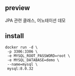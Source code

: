 ## preview

JPA 관련 클래스, 어노테이션 데모

## install


```shell
docker run -d \
 -p 3306:3306 \
 -e MYSQL_ROOT_PASSWORD=root \
 -e MYSQL_DATABASE=demo \
 --name=mysql \
 mysql:8.0.32
```
